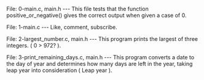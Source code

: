 File: 0-main.c, main.h --- This file tests that the function positive_or_negative() gives the correct output when given a case of 0.

File: 1-main.c --- Like, comment, subscribe.

File: 2-largest_number.c, main.h --- This program prints the largest of three integers. ( 0 > 972? ).

File: 3-print_remaining_days.c, main.h --- This program converts a date to the day of year and determines how many days are left in the year, taking leap year into consideration ( Leap year ).

